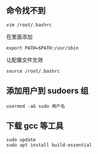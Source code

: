 ## 命令找不到
```shell
vim /root/.bashrc
```
在里面添加
```shell
export PATH=$PATH:/usr/sbin
```
让配置文件生效
```shell
source /root/.bashrc
```

## 添加用户到 sudoers 组
```shell
usermod -aG sudo 用户名
```

## 下载 gcc 等工具
```shell
sudo update
sudo apt install build-essential
```
